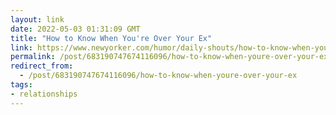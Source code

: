 ```yaml
---
layout: link
date: 2022-05-03 01:31:09 GMT
title: "How to Know When You're Over Your Ex"
link: https://www.newyorker.com/humor/daily-shouts/how-to-know-when-youre-over-your-ex
permalink: /post/683190747674116096/how-to-know-when-youre-over-your-ex
redirect_from: 
  - /post/683190747674116096/how-to-know-when-youre-over-your-ex
tags:
- relationships
---
```

